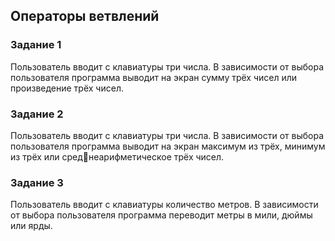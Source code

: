 ##  Операторы ветвлений

### Задание 1
Пользователь вводит с клавиатуры три числа. В зависимости от выбора пользователя программа выводит на экран сумму трёх чисел или произведение трёх чисел.
### Задание 2
Пользователь вводит с клавиатуры три числа. В зависимости от выбора пользователя программа выводит на экран максимум из трёх, минимум из трёх или среднеарифметическое трёх чисел.
### Задание 3
Пользователь вводит с клавиатуры количество метров. В зависимости от выбора пользователя программа переводит метры в мили, дюймы или ярды.
